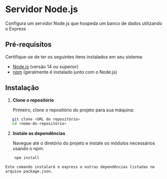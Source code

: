 # Servidor Node.js

Configura um servidor Node.js que hospeda um banco de dados utilizando o Express

## Pré-requisitos

Certifique-se de ter os seguintes itens instalados em seu sistema:

- [Node.js](https://nodejs.org/) (versão 14 ou superior)
- [npm](https://www.npmjs.com/) (geralmente é instalado junto com o Node.js)

## Instalação

1. **Clone o repositório**

   Primeiro, clone o repositório do projeto para sua máquina:
```bash
   git clone <URL do repositório>
   cd <nome-do-repositório>
```

2. **Instale as dependências**

    Navegue até o diretório do projeto e instale os módulos necessários usando o npm:
```bash
    npm install
```
    Este comando instalará o express e outras dependências listadas no arquivo package.json.